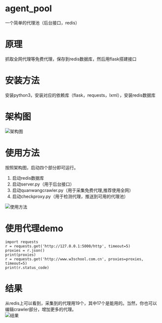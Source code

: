 # agent_pool
一个简单的代理池（后台接口，redis）

# 原理
抓取全网代理等免费代理，保存到redis数据库，然后用flask搭建接口

# 安装方法
安装python3，安装对应的依赖库（flask，requests，lxml），安装redis数据库

# 架构图
![架构图](https://tva4.sinaimg.cn/large/007DFXDhgy1g4p3p2ojpwj30wm0fvmyb.jpg
)

# 使用方法
按照架构图，启动四个部分即可运行。
1. 启动redis数据库
2. 启动server.py（用于后台接口）
3. 启动quanwangcrawler.py（用于采集免费代理,推荐使用全网）
4. 启动checkproxy.py（用于检测代理，推送到可用的代理池）


![使用方法](https://ws3.sinaimg.cn/large/007DFXDhgy1g4p3vee9doj30cj0ar0tr.jpg
)


# 使用代理demo
```
import requests
r = requests.get('http://127.0.0.1:5000/http', timeout=5)
proxies = r.json()
print(proxies)
r = requests.get('http://www.w3school.com.cn', proxies=proxies, timeout=5)
print(r.status_code)
```

# 结果
从redis上可以看到，采集到的代理用19个，其中17个是能用的。当然，你也可以编辑crawler部分，增加更多的代理。  
![结果](https://tva4.sinaimg.cn/large/007DFXDhgy1g4p3vebq3qj309q05vaa3.jpg
)